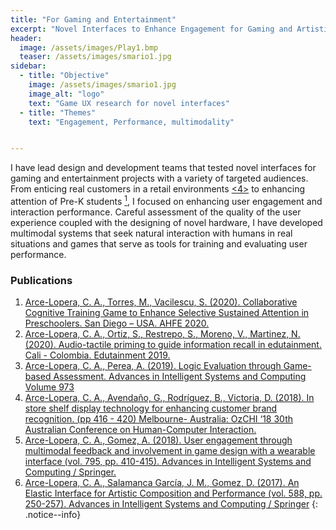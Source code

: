 ```yaml
---
title: "For Gaming and Entertainment"
excerpt: "Novel Interfaces to Enhance Engagement for Gaming and Artistic Performances"
header:
  image: /assets/images/Play1.bmp
  teaser: /assets/images/smario1.jpg
sidebar:
  - title: "Objective"
    image: /assets/images/smario1.jpg
    image_alt: "logo"
    text: "Game UX research for novel interfaces"
  - title: "Themes"
    text: "Engagement, Performance, multimodality"


---
```

I have lead design and development teams that tested novel interfaces for gaming and entertainment projects with
a variety of targeted audiences. From enticing real customers in a retail environments [<4>](https://dl.acm.org/doi/10.1145/3292147.3292186)
to enhancing attention of Pre-K students [<sup>1</sup>](https://link.springer.com/chapter/10.1007%2F978-3-030-50896-8_34), 
I focused on enhancing user engagement and interaction performance. Careful assessment of the quality of the user experience
coupled with the designing of novel hardware, I have developed multimodal systems that seek natural interaction 
with humans in real situations and games that serve as tools for training and evaluating user performance. 

### Publications
1. [Arce-Lopera, C. A., Torres, M., Vacilescu, S. (2020). Collaborative Cognitive Training Game to Enhance Selective Sustained Attention in Preschoolers. San Diego – USA. AHFE 2020.](https://link.springer.com/chapter/10.1007%2F978-3-030-50896-8_34)
2. [Arce-Lopera, C. A., Ortiz, S., Restrepo, S., Moreno, V., Martinez, N. (2020). Audio-tactile priming to guide information recall in edutainment. Cali - Colombia. Edutainment 2019.](https://ieeexplore.ieee.org/document/9212866)
3. [Arce-Lopera, C. A., Perea, A. (2019). Logic Evaluation through Game-based Assessment. Advances in Intelligent Systems and Computing Volume 973](https://link.springer.com/chapter/10.1007/978-3-030-20476-1_25)
4. [Arce-Lopera, C. A., Avendaño, G., Rodríguez, B., Victoria, D. (2018). In store shelf display technology for enhancing customer brand recognition. (pp 416 - 420) Melbourne- Australia: OzCHI ‘18 30th Australian Conference on Human-Computer Interaction.](https://dl.acm.org/doi/10.1145/3292147.3292186)
5. [Arce-Lopera, C. A., Gomez, A. (2018). User engagement through multimodal feedback and involvement in game design with a wearable interface (vol. 795, pp. 410-415). Advances in Intelligent Systems and Computing / Springer.](https://link.springer.com/chapter/10.1007/978-3-319-94619-1_41)
6. [Arce-Lopera, C. A., Salamanca García, J. M., Gomez, D. (2017). An Elastic Interface for Artistic Composition and Performance (vol. 588, pp. 250-257). Advances in Intelligent Systems and Computing / Springer](https://link.springer.com/chapter/10.1007/978-3-319-60582-1_25)
{: .notice--info}



